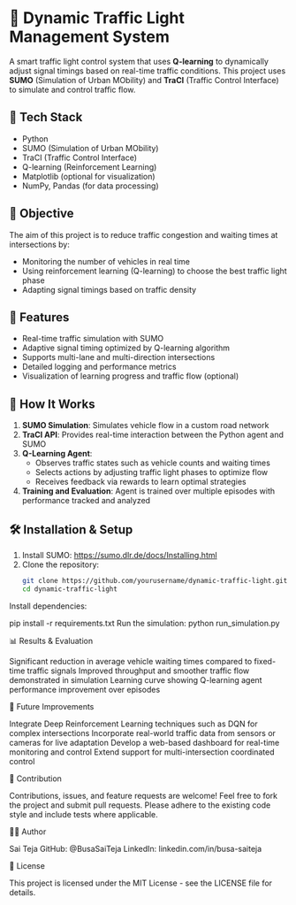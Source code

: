 # 🚦 Dynamic Traffic Light Management System

A smart traffic light control system that uses **Q-learning** to dynamically adjust signal timings based on real-time traffic conditions. This project uses **SUMO** (Simulation of Urban MObility) and **TraCI** (Traffic Control Interface) to simulate and control traffic flow.

## 🔧 Tech Stack

- Python  
- SUMO (Simulation of Urban MObility)  
- TraCI (Traffic Control Interface)  
- Q-learning (Reinforcement Learning)  
- Matplotlib (optional for visualization)  
- NumPy, Pandas (for data processing)

## 🎯 Objective

The aim of this project is to reduce traffic congestion and waiting times at intersections by:
- Monitoring the number of vehicles in real time  
- Using reinforcement learning (Q-learning) to choose the best traffic light phase  
- Adapting signal timings based on traffic density  

## 🚀 Features

- Real-time traffic simulation with SUMO  
- Adaptive signal timing optimized by Q-learning algorithm  
- Supports multi-lane and multi-direction intersections  
- Detailed logging and performance metrics  
- Visualization of learning progress and traffic flow (optional)  

## 🧠 How It Works

1. **SUMO Simulation**: Simulates vehicle flow in a custom road network  
2. **TraCI API**: Provides real-time interaction between the Python agent and SUMO  
3. **Q-Learning Agent**:  
   - Observes traffic states such as vehicle counts and waiting times  
   - Selects actions by adjusting traffic light phases to optimize flow  
   - Receives feedback via rewards to learn optimal strategies  
4. **Training and Evaluation**: Agent is trained over multiple episodes with performance tracked and analyzed  

## 🛠️ Installation & Setup

1. Install SUMO: https://sumo.dlr.de/docs/Installing.html  
2. Clone the repository:
   ```bash
   git clone https://github.com/yourusername/dynamic-traffic-light.git
   cd dynamic-traffic-light
   
Install dependencies:

pip install -r requirements.txt
Run the simulation:
python run_simulation.py

📊 Results & Evaluation

Significant reduction in average vehicle waiting times compared to fixed-time traffic signals
Improved throughput and smoother traffic flow demonstrated in simulation
Learning curve showing Q-learning agent performance improvement over episodes

📌 Future Improvements

Integrate Deep Reinforcement Learning techniques such as DQN for complex intersections
Incorporate real-world traffic data from sensors or cameras for live adaptation
Develop a web-based dashboard for real-time monitoring and control
Extend support for multi-intersection coordinated control

🤝 Contribution

Contributions, issues, and feature requests are welcome!
Feel free to fork the project and submit pull requests. Please adhere to the existing code style and include tests where applicable.

👨‍💻 Author

Sai Teja
GitHub: @BusaSaiTeja 
LinkedIn: linkedin.com/in/busa-saiteja 

📄 License

This project is licensed under the MIT License - see the LICENSE file for details.
